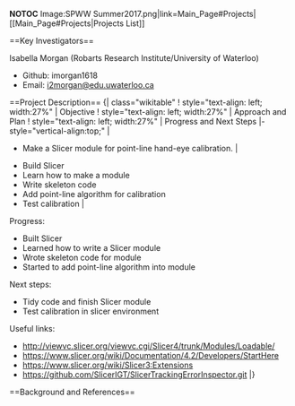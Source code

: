 __NOTOC__
<gallery>
Image:SPWW Summer2017.png|link=Main_Page#Projects|[[Main_Page#Projects|Projects List]]
<!-- Use the "Upload file" link on the left and then add a line to this list like "File:MyAlgorithmScreenshot.png" -->

</gallery>

==Key Investigators==
<!-- Add a bulleted list of investigators and their institutions here -->
Isabella Morgan (Robarts Research Institute/University of Waterloo)
 * Github: imorgan1618
 * Email: i2morgan@edu.uwaterloo.ca

==Project Description==
{| class="wikitable"
! style="text-align: left; width:27%" |   Objective
! style="text-align: left; width:27%" |   Approach and Plan
! style="text-align: left; width:27%" |   Progress and Next Steps
|- style="vertical-align:top;"
|
<!-- Objective bullet points -->
* Make a Slicer module for point-line hand-eye calibration.
|
<!-- Approach and Challenges bullet points -->
* Build Slicer
* Learn how to make a module
* Write skeleton code
* Add point-line algorithm for calibration
* Test calibration 
|
<!-- Progress and Next steps bullet points (fill out at the end of project week) -->
Progress:
* Built Slicer
* Learned how to write a Slicer module
* Wrote skeleton code for module
* Started to add point-line algorithm into module

Next steps:
* Tidy code and finish Slicer module
* Test calibration in slicer environment

Useful links:
* http://viewvc.slicer.org/viewvc.cgi/Slicer4/trunk/Modules/Loadable/
* https://www.slicer.org/wiki/Documentation/4.2/Developers/StartHere
* https://www.slicer.org/wiki/Slicer3:Extensions
* https://github.com/SlicerIGT/SlicerTrackingErrorInspector.git
|}

==Background and References==
<!-- Use this space for information that may help people better understand your project, like links to papers, source code, or data -->
